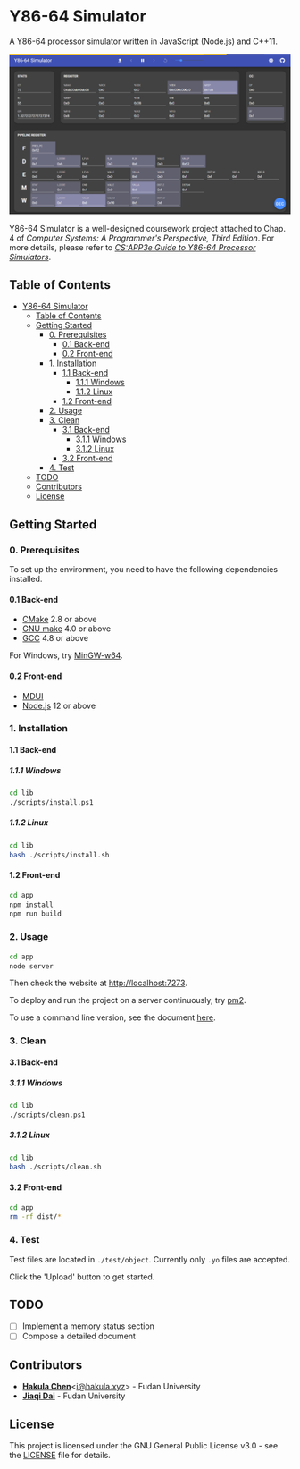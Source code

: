 # Y86-64 Simulator

A Y86-64 processor simulator written in JavaScript (Node.js) and C++11.

![Y86-64 Simulator](./assets/screenshot.png)

Y86-64 Simulator is a well-designed coursework project attached to Chap. 4 of *Computer Systems: A Programmer's Perspective, Third Edition*. For more details, please refer to *[CS:APP3e Guide to Y86-64 Processor Simulators](http://csapp.cs.cmu.edu/3e/simguide.pdf)*.

## Table of Contents

- [Y86-64 Simulator](#y86-64-simulator)
  - [Table of Contents](#table-of-contents)
  - [Getting Started](#getting-started)
    - [0. Prerequisites](#0-prerequisites)
      - [0.1 Back-end](#01-back-end)
      - [0.2 Front-end](#02-front-end)
    - [1. Installation](#1-installation)
      - [1.1 Back-end](#11-back-end)
        - [1.1.1 Windows](#111-windows)
        - [1.1.2 Linux](#112-linux)
      - [1.2 Front-end](#12-front-end)
    - [2. Usage](#2-usage)
    - [3. Clean](#3-clean)
      - [3.1 Back-end](#31-back-end)
        - [3.1.1 Windows](#311-windows)
        - [3.1.2 Linux](#312-linux)
      - [3.2 Front-end](#32-front-end)
    - [4. Test](#4-test)
  - [TODO](#todo)
  - [Contributors](#contributors)
  - [License](#license)

## Getting Started

### 0. Prerequisites

To set up the environment, you need to have the following dependencies installed.

#### 0.1 Back-end

- [CMake](https://cmake.org/download) 2.8 or above
- [GNU make](https://www.gnu.org/software/make) 4.0 or above
- [GCC](https://gcc.gnu.org/releases.html) 4.8 or above

For Windows, try [MinGW-w64](http://mingw-w64.org/doku.php/download).

#### 0.2 Front-end

- [MDUI](https://www.mdui.org)
- [Node.js](https://nodejs.org/en/download) 12 or above

### 1. Installation

#### 1.1 Back-end

##### 1.1.1 Windows

```bash
cd lib
./scripts/install.ps1
```

##### 1.1.2 Linux

```bash
cd lib
bash ./scripts/install.sh
```

#### 1.2 Front-end

```bash
cd app
npm install
npm run build
```

### 2. Usage

```bash
cd app
node server
```

Then check the website at <http://localhost:7273>.

To deploy and run the project on a server continuously, try [pm2](https://www.npmjs.com/package/pm2).

To use a command line version, see the document [here](./lib/README.md).

### 3. Clean

#### 3.1 Back-end

##### 3.1.1 Windows

```bash
cd lib
./scripts/clean.ps1
```

##### 3.1.2 Linux

```bash
cd lib
bash ./scripts/clean.sh
```

#### 3.2 Front-end

```bash
cd app
rm -rf dist/*
```

### 4. Test

Test files are located in `./test/object`. Currently only `.yo` files are accepted.

Click the 'Upload' button to get started.

## TODO

- [ ] Implement a memory status section
- [ ] Compose a detailed document

## Contributors

- [**Hakula Chen**](https://github.com/hakula139)<[i@hakula.xyz](mailto:i@hakula.xyz)> - Fudan University
- [**Jiaqi Dai**](https://github.com/jqdai) - Fudan University

## License

This project is licensed under the GNU General Public License v3.0 - see the [LICENSE](./LICENSE) file for details.
